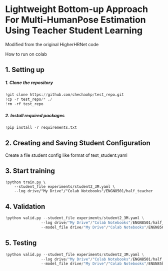 # Lightweight Bottom-up Approach For Multi-HumanPose Estimation Using Teacher Student Learning

Modified from the original HigherHRNet code

How to run on colab

## 1. Setting up
##### 1. Clone the repository
```python
!git clone https://github.com/chechaohp/test_repo.git
!cp -r test_repo/* ./
!rm -rf test_repo
```
##### 2. Install required packages
```python
!pip install -r requirements.txt
```
## 2. Creating and Saving Student Configuration

Create a file student config like format of test_student.yaml

## 3. Start training

```\python
!python train.py \
    --student_file experiments/student2_3M.yaml \
    --log drive/"My Drive"/"Colab Notebooks"/ENGN8501/half_teacher
```

## 4. Validation 
```python
!python valid.py --student_file experiments/student2_3M.yaml \
                --log drive/"My Drive"/"Colab Notebooks"/ENGN8501/half_teacher/valid \
                --model_file drive/"My Drive"/"Colab Notebooks"/ENGN8501/half_teacher/model_best.pth.tar
```

## 5. Testing

```python
!python valid.py --student_file experiments/student2_3M.yaml \
                --log drive/"My Drive"/"Colab Notebooks"/ENGN8501/half_teacher/valid \
                --model_file drive/"My Drive"/"Colab Notebooks"/ENGN8501/half_teacher/model_best.pth.tar
```
